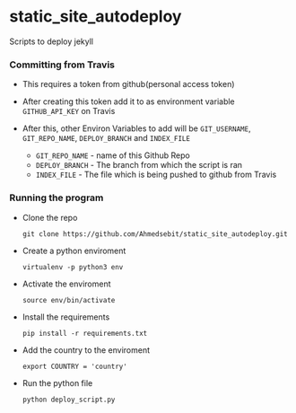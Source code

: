 # static_site_autodeploy
Scripts to deploy jekyll

### Committing from Travis
 - This requires a token from github(personal access token)
 - After creating this token add it to as environment variable `GITHUB_API_KEY` on Travis
 - After this, other Environ Variables to add will be `GIT_USERNAME`, `GIT_REPO_NAME`, `DEPLOY_BRANCH` and `INDEX_FILE`

    * `GIT_REPO_NAME` - name of this Github Repo
    * `DEPLOY_BRANCH` - The branch from which the script is ran
    * `INDEX_FILE` - The file which is being pushed to github from Travis
### Running the program
- Clone the repo
  ```
  git clone https://github.com/Ahmedsebit/static_site_autodeploy.git
  
  ```
- Create a python enviroment

  ```
  virtualenv -p python3 env
  
  ```
  
- Activate the enviroment
  ```
  source env/bin/activate
  
  ```

- Install the requirements
  ```
  pip install -r requirements.txt
  
  ```

- Add the country to the enviroment
  ```
  export COUNTRY = 'country'
  
  ```

- Run the python file
  ```
  python deploy_script.py
  
  ```
   

